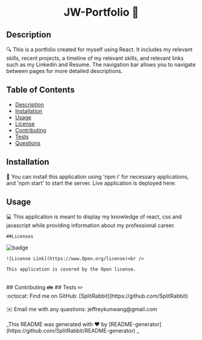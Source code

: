 
  <h1 align="center">JW-Portfolio 👋</h1>

  ## Description
  🔍 This is a portfolio created for myself using React. It includes my relevant skills, recent projects, a timeline of my relevant skills, and relevant links such as my Linkedin and Resume. The navigation bar allows you to navigate between pages for more detailed descriptions. 
  ## Table of Contents
  - [Description](#description)
  - [Installation](#installation)
  - [Usage](#usage)
  - [License](#license)
  - [Contributing](#contributing)
  - [Tests](#tests)
  - [Questions](#questions)
  ## Installation
  💾 You can install this application using 'npm i' for necessary applications, and 'npm start' to start the server. Live application is deployed here:
  ## Usage
  💻 This application is meant to display my knowledge of react, css and javascript while providing information about my professional career.
  
    ##Licenses
    
  ![badge](https://img.shields.io/badge/license-Open-brightgreen)<br />
  
    
    ![License Link](https://www.Open.org/license)<br />
    
    This application is covered by the Open license. 
    
  <br />
  ## Contributing
  👪 
  ## Tests
  ✏️ 
  <br />
  :octocat: Find me on GitHub: [SplitRabbit](https://github.com/SplitRabbit)<br />
  <br />
  ✉️ Email me with any questions: jeffreykunwang@gmail.com<br /><br />
  _This README was generated with ❤️ by [README-generator](https://github.com/SplitRabbit/README-generator) _
    
